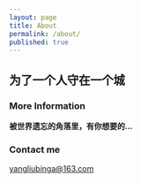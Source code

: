 ```yaml
---
layout: page
title: About
permalink: /about/
published: true
---
```



## **为了一个人守在一个城**

### More Information

**被世界遗忘的角落里，有你想要的...**

### Contact me

[yangliubinga@163.com](mailto:yangliubinga@163.com)
